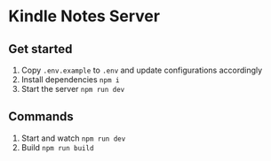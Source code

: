 # Kindle Notes Server

## Get started

1. Copy `.env.example` to `.env` and update configurations accordingly
2. Install dependencies `npm i`
3. Start the server `npm run dev`

## Commands

1. Start and watch `npm run dev`
2. Build `npm run build`
